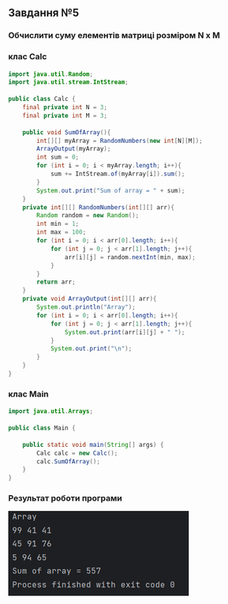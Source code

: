 ## Завдання №5
### Обчислити суму елементів матриці розміром N x M

### клас Calc
```java
import java.util.Random;
import java.util.stream.IntStream;

public class Calc {
    final private int N = 3;
    final private int M = 3;

    public void SumOfArray(){
        int[][] myArray = RandomNumbers(new int[N][M]);
        ArrayOutput(myArray);
        int sum = 0;
        for (int i = 0; i < myArray.length; i++){
            sum += IntStream.of(myArray[i]).sum();
        }
        System.out.print("Sum of array = " + sum);
    }
    private int[][] RandomNumbers(int[][] arr){
        Random random = new Random();
        int min = 1;
        int max = 100;
        for (int i = 0; i < arr[0].length; i++){
            for (int j = 0; j < arr[1].length; j++){
                arr[i][j] = random.nextInt(min, max);
            }
        }
        return arr;
    }
    private void ArrayOutput(int[][] arr){
        System.out.println("Array");
        for (int i = 0; i < arr[0].length; i++){
            for (int j = 0; j < arr[1].length; j++){
                System.out.print(arr[i][j] + " ");
            }
            System.out.print("\n");
        }
    }
}
```
### клас Main
```java 
import java.util.Arrays;

public class Main {

    public static void main(String[] args) {
        Calc calc = new Calc();
        calc.SumOfArray();
    }
}
```

### Результат роботи програми 
<img src="https://github.com/ppc-ntu-khpi/35-advarrays-pOpovich69/blob/master/img/1.png">
